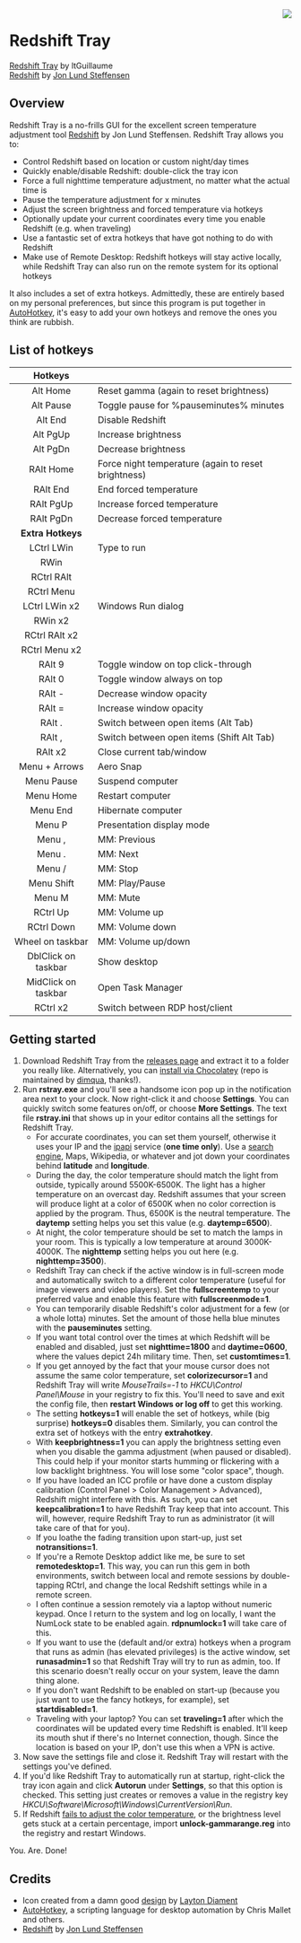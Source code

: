 <img src="https://github.com/ltGuillaume/Redshift-Tray/blob/master/Icons/redshift.ico" align="right"/>

# Redshift Tray
[Redshift Tray](https://github.com/ltGuillaume/Redshift-Tray) by ltGuillaume  
[Redshift](https://github.com/jonls/redshift) by [Jon Lund Steffensen](https://github.com/jonls)

## Overview
Redshift Tray is a no-frills GUI for the excellent screen temperature adjustment tool [Redshift](https://github.com/jonls/redshift) by Jon Lund Steffensen. Redshift Tray allows you to:

- Control Redshift based on location or custom night/day times
- Quickly enable/disable Redshift: double-click the tray icon
- Force a full nighttime temperature adjustment, no matter what the actual time is
- Pause the temperature adjustment for x minutes
- Adjust the screen brightness and forced temperature via hotkeys
- Optionally update your current coordinates every time you enable Redshift (e.g. when traveling)
- Use a fantastic set of extra hotkeys that have got nothing to do with Redshift
- Make use of Remote Desktop: Redshift hotkeys will stay active locally, while Redshift Tray can also run on the remote system for its optional hotkeys

It also includes a set of extra hotkeys. Admittedly, these are entirely based on my personal preferences, but since this program is put together in [AutoHotkey](http://www.autohotkey.com), it's easy to add your own hotkeys and remove the ones you think are rubbish.

## List of hotkeys

__Hotkeys__ | &nbsp;
:---: |---
Alt Home | Reset gamma (again to reset brightness)
Alt Pause | Toggle pause for %pauseminutes% minutes
Alt End | Disable Redshift
Alt PgUp | Increase brightness
Alt PgDn | Decrease brightness
RAlt Home | Force night temperature (again to reset brightness)
RAlt End | End forced temperature
RAlt PgUp | Increase forced temperature
RAlt PgDn | Decrease forced temperature
__Extra Hotkeys__ | &nbsp;
LCtrl LWin | Type to run
RWin | 
RCtrl RAlt | 
RCtrl Menu | 
LCtrl LWin x2 | Windows Run dialog
RWin x2 | 
RCtrl RAlt x2 | 
RCtrl Menu x2 | 
RAlt 9 | Toggle window on top click-through
RAlt 0 | Toggle window always on top
RAlt - | Decrease window opacity
RAlt = | Increase window opacity
RAlt . | Switch between open items (Alt Tab)
RAlt , | Switch between open items (Shift Alt Tab)
RAlt x2 | Close current tab/window
Menu + Arrows | Aero Snap
Menu Pause | Suspend computer
Menu Home | Restart computer
Menu End | Hibernate computer
Menu P | Presentation display mode
Menu , | MM: Previous
Menu . | MM: Next
Menu / | MM: Stop
Menu Shift | MM: Play/Pause
Menu M | MM: Mute
RCtrl Up | MM: Volume up
RCtrl Down | MM: Volume down
Wheel on taskbar | MM: Volume up/down
DblClick on taskbar | Show desktop
MidClick on taskbar | Open Task Manager
RCtrl x2 | Switch between RDP host/client

## Getting started
1. Download Redshift Tray from the [releases page](https://github.com/ltGuillaume/Redshift-Tray/releases) and extract it to a folder you really like. Alternatively, you can [install via Chocolatey](https://chocolatey.org/packages/rstray) (repo is maintained by [dimqua](https://github.com/dimqua), thanks!).
2. Run __rstray.exe__ and you'll see a handsome icon pop up in the notification area next to your clock. Now right-click it and choose __Settings__. You can quickly switch some features on/off, or choose __More Settings__. The text file __rstray.ini__ that shows up in your editor contains all the settings for Redshift Tray.
    - For accurate coordinates, you can set them yourself, otherwise it uses your IP and the [ipapi](https://ipapi.co) service (__one time only__). Use a <a href="https://encrypted.google.com/search?q=Amsterdam+coordinates">search engine</a>, Maps, Wikipedia, or whatever and jot down your coordinates behind __latitude__ and __longitude__.
    - During the day, the color temperature should match the light from outside, typically around 5500K-6500K. The light has a higher temperature on an overcast day. Redshift assumes that your screen will produce light at a color of 6500K when no color correction is applied by the program. Thus, 6500K is the neutral temperature. The __daytemp__ setting helps you set this value (e.g. __daytemp=6500__).
    - At night, the color temperature should be set to match the lamps in your room. This is typically a low temperature at around 3000K-4000K. The __nighttemp__ setting helps you out here (e.g. __nighttemp=3500__).
    - Redshift Tray can check if the active window is in full-screen mode and automatically switch to a different color temperature (useful for image viewers and video players). Set the __fullscreentemp__ to your preferred value and enable this feature with __fullscreenmode=1__.
    - You can temporarily disable Redshift's color adjustment for a few (or a whole lotta) minutes. Set the amount of those hella blue minutes with the __pauseminutes__ setting.
    - If you want total control over the times at which Redshift will be enabled and disabled, just set __nighttime=1800__ and __daytime=0600__, where the values depict 24h military time. Then, set __customtimes=1__.
    - If you get annoyed by the fact that your mouse cursor does not assume the same color temperature, set __colorizecursor=1__ and Redshift Tray will write _MouseTrails=-1_ to _HKCU\Control Panel\Mouse_ in your registry to fix this. You'll need to save and exit the config file, then __restart Windows or log off__ to get this working.
    - The setting __hotkeys=1__ will enable the set of hotkeys, while (big surprise) __hotkeys=0__ disables them. Similarly, you can control the extra set of hotkeys with the entry __extrahotkey__.
    - With __keepbrightness=1__ you can apply the brightness setting even when you disable the gamma adjustment (when paused or disabled). This could help if your monitor starts humming or flickering with a low backlight brightness. You will lose some "color space", though.
    - If you have loaded an ICC profile or have done a custom display calibration (Control Panel > Color Management > Advanced), Redshift might interfere with this. As such, you can set __keepcalibration=1__ to have Redshift Tray keep that into account. This will, however, require Redshift Tray to run as administrator (it will take care of that for you).
    - If you loathe the fading transition upon start-up, just set __notransitions=1__.
    - If you're a Remote Desktop addict like me, be sure to set __remotedesktop=1__. This way, you can run this gem in both environments, switch between local and remote sessions by double-tapping RCtrl, and change the local Redshift settings while in a remote screen.
    - I often continue a session remotely via a laptop without numeric keypad. Once I return to the system and log on locally, I want the NumLock state to be enabled again. __rdpnumlock=1__ will take care of this.
    - If you want to use the (default and/or extra) hotkeys when a program that runs as admin (has elevated privileges) is the active window, set __runasadmin=1__ so that Redshift Tray will try to run as admin, too. If this scenario doesn't really occur on your system, leave the damn thing alone.
    - If you don't want Redshift to be enabled on start-up (because you just want to use the fancy hotkeys, for example), set __startdisabled=1__.
    - Traveling with your laptop? You can set __traveling=1__ after which the coordinates will be updated every time Redshift is enabled. It'll keep its mouth shut if there's no Internet connection, though. Since the location is based on your IP, don't use this when a VPN is active.
3. Now save the settings file and close it. Redshift Tray will restart with the settings you've defined.
4. If you'd like Redshift Tray to automatically run at startup, right-click the tray icon again and click __Autorun__ under __Settings__, so that this option is checked. This setting just creates or removes a value in the registry key _HKCU\Software\Microsoft\Windows\CurrentVersion\Run_.
5. If Redshift [fails to adjust the color temperature](http://jonls.dk/2010/09/windows-gamma-adjustments), or the brightness level gets stuck at a certain percentage, import __unlock-gammarange.reg__ into the registry and restart Windows.

You. Are. Done!

## Credits
* Icon created from a damn good [design](http://www.laytondiament.com/blog/2015/5/3/design-chill-sunset-icon) by [Layton Diament](http://www.laytondiament.com)  
* [AutoHotkey](https://www.autohotkey.com), a scripting language for desktop automation by Chris Mallet and others.  
* [Redshift](https://github.com/jonls/redshift) by [Jon Lund Steffensen](https://github.com/jonls)
